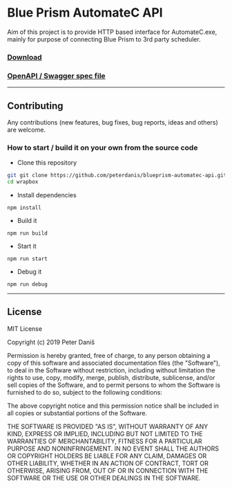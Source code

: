 # Blue Prism AutomateC API

Aim of this project is to provide HTTP based interface for AutomateC.exe, mainly for purpose of connecting Blue Prism to 3rd party scheduler.

### [Download](https://github.com/peterdanis/blueprism-automatec-api/releases/latest)

### [OpenAPI / Swagger spec file](https://github.com/peterdanis/blueprism-automatec-api/blob/master/src/utils/oas-spec.json)

---

## Contributing

Any contributions (new features, bug fixes, bug reports, ideas and others) are welcome.

### How to start / build it on your own from the source code

- Clone this repository

```bash
git git clone https://github.com/peterdanis/blueprism-automatec-api.git
cd wrapbox
```

- Install dependencies

`npm install`

- Build it

`npm run build`

- Start it

`npm run start`

- Debug it

`npm run debug`

---

## License

MIT License

Copyright (c) 2019 Peter Daniš

Permission is hereby granted, free of charge, to any person obtaining a copy
of this software and associated documentation files (the "Software"), to deal
in the Software without restriction, including without limitation the rights
to use, copy, modify, merge, publish, distribute, sublicense, and/or sell
copies of the Software, and to permit persons to whom the Software is
furnished to do so, subject to the following conditions:

The above copyright notice and this permission notice shall be included in all
copies or substantial portions of the Software.

THE SOFTWARE IS PROVIDED "AS IS", WITHOUT WARRANTY OF ANY KIND, EXPRESS OR
IMPLIED, INCLUDING BUT NOT LIMITED TO THE WARRANTIES OF MERCHANTABILITY,
FITNESS FOR A PARTICULAR PURPOSE AND NONINFRINGEMENT. IN NO EVENT SHALL THE
AUTHORS OR COPYRIGHT HOLDERS BE LIABLE FOR ANY CLAIM, DAMAGES OR OTHER
LIABILITY, WHETHER IN AN ACTION OF CONTRACT, TORT OR OTHERWISE, ARISING FROM,
OUT OF OR IN CONNECTION WITH THE SOFTWARE OR THE USE OR OTHER DEALINGS IN THE
SOFTWARE.
